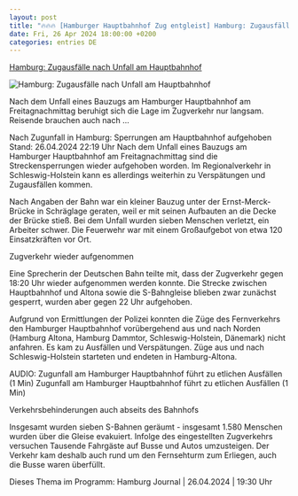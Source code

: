 ```yaml
---
layout: post
title: "🔥🔥🔥 [Hamburger Hauptbahnhof Zug entgleist] Hamburg: Zugausfälle nach Unfall am Hauptbahnhof"
date: Fri, 26 Apr 2024 18:00:00 +0200
categories: entries DE
---
```

[Hamburg: Zugausfälle nach Unfall am Hauptbahnhof](https://www.ndr.de/nachrichten/hamburg/Hamburg-Zugausfaelle-nach-Unfall-am-Hauptbahnhof,hauptbahnhof702.html)

![Hamburg: Zugausfälle nach Unfall am Hauptbahnhof](https://www.ndr.de/nachrichten/info/hauptbahnhofhh106_v-contentxl.jpg)

Nach dem Unfall eines Bauzugs am Hamburger Hauptbahnhof am Freitagnachmittag beruhigt sich die Lage im Zugverkehr nur langsam. Reisende brauchen auch nach ...

Nach Zugunfall in Hamburg: Sperrungen am Hauptbahnhof aufgehoben Stand: 26.04.2024 22:19 Uhr Nach dem Unfall eines Bauzugs am Hamburger Hauptbahnhof am Freitagnachmittag sind die Streckensperrungen wieder aufgehoben worden. Im Regionalverkehr in Schleswig-Holstein kann es allerdings weiterhin zu Verspätungen und Zugausfällen kommen.

Nach Angaben der Bahn war ein kleiner Bauzug unter der Ernst-Merck-Brücke in Schräglage geraten, weil er mit seinen Aufbauten an die Decke der Brücke stieß. Bei dem Unfall wurden sieben Menschen verletzt, ein Arbeiter schwer. Die Feuerwehr war mit einem Großaufgebot von etwa 120 Einsatzkräften vor Ort.

Zugverkehr wieder aufgenommen

Eine Sprecherin der Deutschen Bahn teilte mit, dass der Zugverkehr gegen 18:20 Uhr wieder aufgenommen werden konnte. Die Strecke zwischen Hauptbahnhof und Altona sowie die S-Bahngleise blieben zwar zunächst gesperrt, wurden aber gegen 22 Uhr aufgehoben.

Aufgrund von Ermittlungen der Polizei konnten die Züge des Fernverkehrs den Hamburger Hauptbahnhof vorübergehend aus und nach Norden (Hamburg Altona, Hamburg Dammtor, Schleswig-Holstein, Dänemark) nicht anfahren. Es kam zu Ausfällen und Verspätungen. Züge aus und nach Schleswig-Holstein starteten und endeten in Hamburg-Altona.

AUDIO: Zugunfall am Hamburger Hauptbahnhof führt zu etlichen Ausfällen (1 Min) Zugunfall am Hamburger Hauptbahnhof führt zu etlichen Ausfällen (1 Min)

Verkehrsbehinderungen auch abseits des Bahnhofs

Insgesamt wurden sieben S-Bahnen geräumt - insgesamt 1.580 Menschen wurden über die Gleise evakuiert. Infolge des eingestellten Zugverkehrs versuchen Tausende Fahrgäste auf Busse und Autos umzusteigen. Der Verkehr kam deshalb auch rund um den Fernsehturm zum Erliegen, auch die Busse waren überfüllt.

Dieses Thema im Programm: Hamburg Journal | 26.04.2024 | 19:30 Uhr

